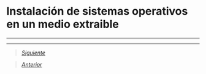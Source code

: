 # Instalación de sistemas operativos en un medio extraible

----


----

> [*Siguiente*](Practica12.md)

> [*Anterior*](Practica10.md)
